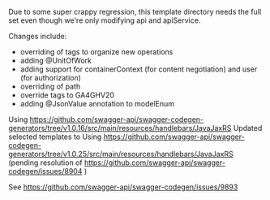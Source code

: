 Due to some super crappy regression, this template directory needs the full set even though we're only modifying 
api and apiService.

Changes include:
* overriding of tags to organize new operations
* adding @UnitOfWork
* adding support for containerContext (for content negotiation) and user (for authorization)
* overriding of path
* override tags to GA4GHV20
* adding @JsonValue annotation to modelEnum

Using https://github.com/swagger-api/swagger-codegen-generators/tree/v1.0.16/src/main/resources/handlebars/JavaJaxRS
Updated selected templates to
Using https://github.com/swagger-api/swagger-codegen-generators/tree/v1.0.25/src/main/resources/handlebars/JavaJaxRS
(pending resolution of https://github.com/swagger-api/swagger-codegen/issues/8904 )

See https://github.com/swagger-api/swagger-codegen/issues/9893



